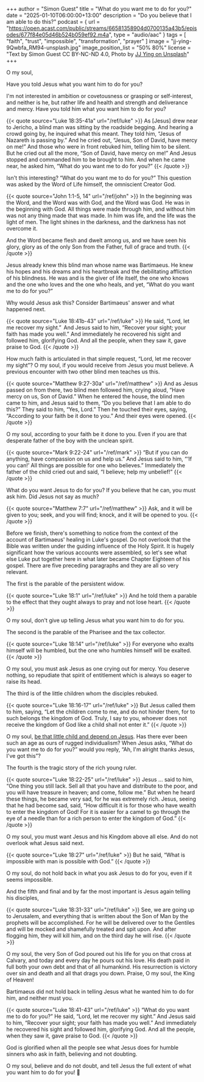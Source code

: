 +++
author = "Simon Guest"
title = "What do you want me to do for you?"
date = "2025-01-10T06:00:00+13:00"
description = "Do you believe that I am able to do this?"
podcast = { url = "https://open.acast.com/public/streams/66581358904d0700135a43b5/episodes/677f84e05d46b524b059ef92.m4a", type = "audio/aac" }
tags = [ "faith", "trust", "impossible", "transformation", "prayer" ]
image = "jj-ying-9Qwbfa_RM94-unsplash.jpg"
image_position_list = "50% 80%"
license = "Text by Simon Guest CC BY-NC-ND 4.0, Photo by [JJ Ying on Unsplash](https://unsplash.com/photos/mt-fuji-japan-9Qwbfa_RM94)"
+++

O my soul,

Have you told Jesus what you want him to do for you?

I'm not interested in ambition or covetousness or grasping or self-interest, and neither is he, but rather life and health and strength and deliverance and mercy. Have you told him what you want him to do for you?

{{< quote source="Luke 18:35-41a" url="/ref/luke" >}}
As [Jesus] drew near to Jericho, a blind man was sitting by the roadside begging. And hearing a crowd going by, he inquired what this meant. They told him, “Jesus of Nazareth is passing by.” And he cried out, “Jesus, Son of David, have mercy on me!” And those who were in front rebuked him, telling him to be silent. But he cried out all the more, “Son of David, have mercy on me!” And Jesus stopped and commanded him to be brought to him. And when he came near, he asked him, “What do you want me to do for you?”
{{< /quote >}}

Isn't this interesting? “What do you want me to do for you?” This question was asked by the Word of Life himself, the omniscient Creator God.

{{< quote source="John 1:1-5, 14" url="/ref/john" >}}
In the beginning was the Word, and the Word was with God, and the Word was God. He was in the beginning with God. All things were made through him, and without him was not any thing made that was made. In him was life, and the life was the light of men. The light shines in the darkness, and the darkness has not overcome it.

And the Word became flesh and dwelt among us, and we have seen his glory, glory as of the only Son from the Father, full of grace and truth.
{{< /quote >}}

Jesus already knew this blind man whose name was Bartimaeus. He knew his hopes and his dreams and his heartbreak and the debilitating affliction of his blindness. He was and is the giver of life itself, the one who knows and the one who loves and the one who heals, and yet, “What do you want me to do for you?”

Why would Jesus ask this? Consider Bartimaeus' answer and what happened next.

{{< quote source="Luke 18:41b-43" url="/ref/luke" >}}
He said, “Lord, let me recover my sight.”  And Jesus said to him, “Recover your sight; your faith has made you well.” And immediately he recovered his sight and followed him, glorifying God. And all the people, when they saw it, gave praise to God.
{{< /quote >}}

How much faith is articulated in that simple request, “Lord, let me recover my sight”? O my soul, if you would receive from Jesus you must believe. A previous encounter with two other blind men teaches us this.

{{< quote source="Matthew 9:27-30a" url="/ref/matthew" >}}
And as Jesus passed on from there, two blind men followed him, crying aloud, “Have mercy on us, Son of David.” When he entered the house, the blind men came to him, and Jesus said to them, “Do you believe that I am able to do this?” They said to him, “Yes, Lord.” Then he touched their eyes, saying, “According to your faith be it done to you.” And their eyes were opened.
{{< /quote >}}

O my soul, according to your faith be it done to you. Even if you are that desperate father of the boy with the unclean spirit.

{{< quote source="Mark 9:22-24" url="/ref/mark" >}}
“But if you can do anything, have compassion on us and help us.” And Jesus said to him, “‘If you can!’ All things are possible for one who believes.” Immediately the father of the child cried out and said, “I believe; help my unbelief!”
{{< /quote >}}

What do you want Jesus to do for you? If you believe that he can, you must ask him. Did Jesus not say as much?

{{< quote source="Matthew 7:7" url="/ref/matthew" >}}
Ask, and it will be given to you; seek, and you will find; knock, and it will be opened to you.
{{< /quote >}}

Before we finish, there's something to notice from the context of the account of Bartimaeus' healing in Luke's gospel. Do not overlook that the Bible was written under the guiding influence of the Holy Spirit. It is hugely significant how the various accounts were assembled, so let's see what else Luke put together here in what later became Chapter Eighteen of his gospel. There are five preceding paragraphs and they are all so very relevant.

The first is the parable of the persistent widow.

{{< quote source="Luke 18:1" url="/ref/luke" >}}
And he told them a parable to the effect that they ought always to pray and not lose heart.
{{< /quote >}}

O my soul, don't give up telling Jesus what you want him to do for you.

The second is the parable of the Pharisee and the tax collector.

{{< quote source="Luke 18:14" url="/ref/luke" >}}
For everyone who exalts himself will be humbled, but the one who humbles himself will be exalted.
{{< /quote >}}

O my soul, you must ask Jesus as one crying out for mercy. You deserve nothing, so repudiate that spirit of entitlement which is always so eager to raise its head.

The third is of the little children whom the disciples rebuked.

{{< quote source="Luke 18:16-17" url="/ref/luke" >}}
But Jesus called them to him, saying, “Let the children come to me, and do not hinder them, for to such belongs the kingdom of God. Truly, I say to you, whoever does not receive the kingdom of God like a child shall not enter it.”
{{< /quote >}}

O my soul, [be that little child and depend on Jesus](https://letterstoamy.org/receiving-the-kingdom-of-god-like-a-little-child/). Has there ever been such an age as ours of rugged individualism? When Jesus asks, “What do you want me to do for you?” would you reply, “Ah, I'm alright thanks Jesus, I've got this”?

The fourth is the tragic story of the rich young ruler.

{{< quote source="Luke 18:22-25" url="/ref/luke" >}}
Jesus ... said to him, “One thing you still lack. Sell all that you have and distribute to the poor, and you will have treasure in heaven; and come, follow me.” But when he heard these things, he became very sad, for he was extremely rich. Jesus, seeing that he had become sad, said, “How difficult it is for those who have wealth to enter the kingdom of God! For it is easier for a camel to go through the eye of a needle than for a rich person to enter the kingdom of God.”
{{< /quote >}}

O my soul, you must want Jesus and his Kingdom above all else. And do not overlook what Jesus said next.

{{< quote source="Luke 18:27" url="/ref/luke" >}}
But he said, “What is impossible with man is possible with God.”
{{< /quote >}}

O my soul, do not hold back in what you ask Jesus to do for you, even if it seems impossible.

And the fifth and final and by far the most important is Jesus again telling his disciples,

{{< quote source="Luke 18:31-33" url="/ref/luke" >}}
See, we are going up to Jerusalem, and everything that is written about the Son of Man by the prophets will be accomplished. For he will be delivered over to the Gentiles and will be mocked and shamefully treated and spit upon. And after flogging him, they will kill him, and on the third day he will rise.
{{< /quote >}}

O my soul, the very Son of God poured out his life for you on that cross at Calvary, and today and every day he pours out his love. His death paid in full both your own debt and that of all humankind. His resurrection is victory over sin and death and all that drags you down. Praise, O my soul, the King of Heaven!

Bartimaeus did not hold back in telling Jesus what he wanted him to do for him, and neither must you.

{{< quote source="Luke 18:41-43" url="/ref/luke" >}}
“What do you want me to do for you?” He said, “Lord, let me recover my sight.” And Jesus said to him, “Recover your sight; your faith has made you well.” And immediately he recovered his sight and followed him, glorifying God. And all the people, when they saw it, gave praise to God.
{{< /quote >}}

God is glorified when all the people see what Jesus does for humble sinners who ask in faith, believing and not doubting.

O my soul, believe and do not doubt, and tell Jesus the full extent of what you want him to do for you! 🙏
